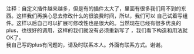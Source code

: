 注释：自定义插件越来越多，但是有的插件太大了，里面有很多我们用不到的东西。这样我们再换心思去修改什么的很浪费时间，所以，我们可以
自己试着写组件。这样以后自己可以扩展可修改性也是很大的。当然现在已经有很多优良的plus，也很好的调用，这样的我们就没有必须重新写了
，我们看下构造和用法就OK了。<br/>
我自己写的plus有问题的，请及时联系本人。外面有联系方式。谢谢。


